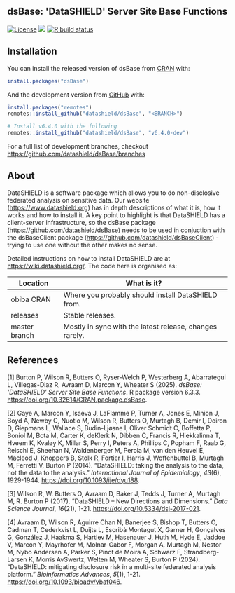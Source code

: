 ## dsBase: 'DataSHIELD' Server Site Base Functions

[![License](https://img.shields.io/badge/License-GPLv3-blue.svg)](https://www.gnu.org/licenses/gpl-3.0.html)
[![](https://www.r-pkg.org/badges/version/dsBase?color=black)](https://cran.r-project.org/package=dsBase)
[![R build
status](https://github.com/datashield/dsBase/workflows/R-CMD-check/badge.svg)](https://github.com/datashield/dsBase/actions)

## Installation

You can install the released version of dsBase from
[CRAN](https://cran.r-project.org/package=dsBase) with:

``` r
install.packages("dsBase")
```

And the development version from
[GitHub](https://github.com/datashield/dsBase/) with:
<!-- You can install the development version from [GitHub](https://github.com/) with: -->

``` r
install.packages("remotes")
remotes::install_github("datashield/dsBase", "<BRANCH>")

# Install v6.4.0 with the following
remotes::install_github("datashield/dsBase", "v6.4.0-dev")
```

For a full list of development branches, checkout https://github.com/datashield/dsBase/branches


## About

DataSHIELD is a software package which allows you to do non-disclosive federated analysis on sensitive data. Our website (https://www.datashield.org) has in depth descriptions of what it is, how it works and how to install it. A key point to highlight is that DataSHIELD has a client-server infrastructure, so the dsBase package (https://github.com/datashield/dsBase) needs to be used in conjuction with the dsBaseClient package (https://github.com/datashield/dsBaseClient) - trying to use one without the other makes no sense.

Detailed instructions on how to install DataSHIELD are at https://wiki.datashield.org/. The code here is organised as:


| Location                     | What is it? |
| ---------------------------- | ------------| 
| obiba CRAN                   | Where you probably should install DataSHIELD from. |
| releases                     | Stable releases. |
| master branch                | Mostly in sync with the latest release, changes rarely. |

## References

[1] Burton P, Wilson R, Butters O, Ryser-Welch P, Westerberg A, Abarrategui L, Villegas-Diaz R,
  Avraam D, Marcon Y, Wheater S (2025). _dsBase: 'DataSHIELD' Server Site Base Functions_. R
  package version 6.3.3. <https://doi.org/10.32614/CRAN.package.dsBase>.

[2] Gaye A, Marcon Y, Isaeva J, LaFlamme P, Turner A, Jones E, Minion J, Boyd A, Newby C, Nuotio
  M, Wilson R, Butters O, Murtagh B, Demir I, Doiron D, Giepmans L, Wallace S, Budin-Ljøsne I,
  Oliver Schmidt C, Boffetta P, Boniol M, Bota M, Carter K, deKlerk N, Dibben C, Francis R,
  Hiekkalinna T, Hveem K, Kvaløy K, Millar S, Perry I, Peters A, Phillips C, Popham F, Raab G,
  Reischl E, Sheehan N, Waldenberger M, Perola M, van den Heuvel E, Macleod J, Knoppers B,
  Stolk R, Fortier I, Harris J, Woffenbuttel B, Murtagh M, Ferretti V, Burton P (2014).
  “DataSHIELD: taking the analysis to the data, not the data to the analysis.” _International
  Journal of Epidemiology_, *43*(6), 1929-1944. <https://doi.org/10.1093/ije/dyu188>.

[3] Wilson R, W. Butters O, Avraam D, Baker J, Tedds J, Turner A, Murtagh M, R. Burton P (2017).
  “DataSHIELD – New Directions and Dimensions.” _Data Science Journal_, *16*(21), 1-21.
  <https://doi.org/10.5334/dsj-2017-021>.

[4] Avraam D, Wilson R, Aguirre Chan N, Banerjee S, Bishop T, Butters O, Cadman T, Cederkvist L,
  Duijts L, Escribà Montagut X, Garner H, Gonçalves G, González J, Haakma S, Hartlev M,
  Hasenauer J, Huth M, Hyde E, Jaddoe V, Marcon Y, Mayrhofer M, Molnar-Gabor F, Morgan A,
  Murtagh M, Nestor M, Nybo Andersen A, Parker S, Pinot de Moira A, Schwarz F,
  Strandberg-Larsen K, Morris AvSwertz, Welten M, Wheater S, Burton P (2024). “DataSHIELD:
  mitigating disclosure risk in a multi-site federated analysis platform.” _Bioinformatics
  Advances_, *5*(1), 1-21. <https://doi.org/10.1093/bioadv/vbaf046>.
